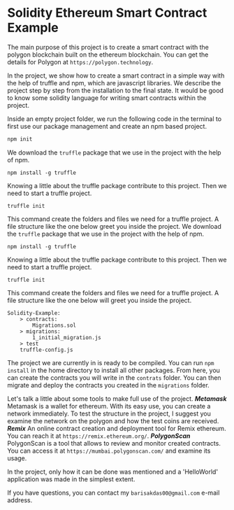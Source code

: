 # Solidity Ethereum Smart Contract Example

The main purpose of this project is to create a smart contract with the polygon blockchain built on the ethereum blockchain.
You can get the details for Polygon at `https://polygon.technology`.

In the project, we show how to create a smart contract in a simple way with the help of truffle and npm, which are javascript libraries. We describe the project step by step from the installation to the final state.
It would be good to know some solidity language for writing smart contracts within the project.

Inside an empty project folder, we run the following code in the terminal to first use our package management and create an npm based project.

```bash
npm init
```

We download the `truffle` package that we use in the project with the help of npm.

```
npm install -g truffle
```

Knowing a little about the truffle package contribute to this project. Then we need to start a truffle project.

```
truffle init
```

This command create the folders and files we need for a truffle project. A file structure like the one below greet you inside the project.
We download the `truffle` package that we use in the project with the help of npm.

```
npm install -g truffle
```

Knowing a little about the truffle package contribute to this project. Then we need to start a truffle project.

```
truffle init
```

This command create the folders and files we need for a truffle project. A file structure like the one below will greet you inside the project.

```
Solidity-Example:
    > contracts:
        Migrations.sol
    > migrations:
        1_initial_migration.js
    > test
    truffle-config.js
```

The project we are currently in is ready to be compiled. You can run `npm install` in the home directory to install all other packages. From here, you can create the contracts you will write in the `contrats` folder. You can then migrate and deploy the contracts you created in the `migrations` folder.

Let's talk a little about some tools to make full use of the project.
**_Metamask_**
Metamask is a wallet for ethereum. With its easy use, you can create a network immediately. To test the structure in the project, I suggest you examine the network on the polygon and how the test coins are received.
**_Remix_**
An online contract creation and deployment tool for Remix ethereum. You can reach it at `https://remix.ethereum.org/`.
**_PolygonScan_**
PolygonScan is a tool that allows to review and monitor created contracts. You can access it at `https://mumbai.polygonscan.com/` and examine its usage.

In the project, only how it can be done was mentioned and a 'HelloWorld' application was made in the simplest extent.

If you have questions, you can contact my `barisakdas00@gmail.com` e-mail address.
